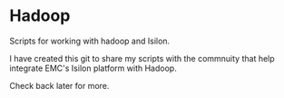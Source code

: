 # Hadoop
Scripts for working with hadoop and Isilon.

I have created this git to share my scripts with the commnuity that help integrate EMC's Isilon platform with Hadoop.

Check back later for more.
